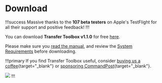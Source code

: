 # Download

!!!success
Massive thanks to the **107 beta testers** on Apple's TestFlight for all their support and positive feedback!
!!!

You can download **Transfer Toolbox v1.1.0** for free [here](https://github.com/latenitefilms/TransferToolbox/releases/download/1.1.0/Transfer-Toolbox-1-1-0.zip).

Please make sure you [read the manual](/how-to-use/), and review the [System Requirements](/system-requirements/) before downloading.

!!!primary
If you find Transfer Toolbox useful, consider [buying us a coffee](https://www.buymeacoffee.com/latenitefilms){target="_blank"} or [sponsoring CommandPost](https://commandpost.io/sponsor/){target="_blank"}.

<a href="https://www.buymeacoffee.com/latenitefilms" target="_blank"><img src="https://img.buymeacoffee.com/button-api/?text=Buy us a coffee &emoji=&slug=latenitefilms&button_colour=5F7FFF&font_colour=ffffff&font_family=Poppins&outline_colour=000000&coffee_colour=FFDD00" /></a>
!!!